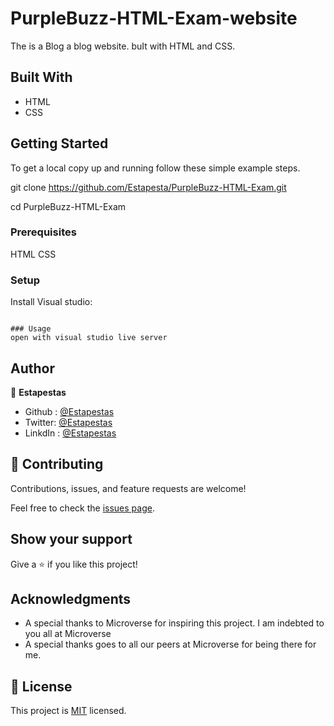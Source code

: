 # PurpleBuzz-HTML-Exam-website

The is a Blog a blog website. buIt with HTML and CSS.

## Built With

- HTML
- CSS

## Getting Started

To get a local copy up and running follow these simple example steps.

git clone https://github.com/Estapesta/PurpleBuzz-HTML-Exam.git

cd PurpleBuzz-HTML-Exam


### Prerequisites
HTML
CSS


### Setup
Install Visual studio:
```

### Usage
open with visual studio live server
```

## Author

👤 **Estapestas**

- Github : [@Estapestas](https://github.com/Estapestas)
- Twitter: [@Estapestas](https://twitter.com/Estapestas)
- LinkdIn : [@Estapestas](https://www.linkedin.com/in/Estapestas/)


## 🤝 Contributing

Contributions, issues, and feature requests are welcome!

Feel free to check the [issues page](https://github.com/Estapestas/PurpleBuzz-HTML-Exam/issues).

## Show your support

Give a ⭐️ if you like this project!

## Acknowledgments

- A special thanks to Microverse for inspiring this project. I am indebted to you all at Microverse
- A special thanks goes to all our peers at Microverse for being there for me.

## 📝 License

This project is [MIT](./MIT.md) licensed.
